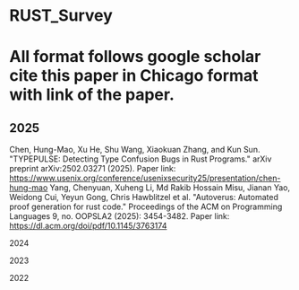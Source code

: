 # RUST_Survey
# All format follows google scholar cite this paper in Chicago format with link of the paper.

## 2025
Chen, Hung-Mao, Xu He, Shu Wang, Xiaokuan Zhang, and Kun Sun. "TYPEPULSE: Detecting Type Confusion Bugs in Rust Programs." arXiv preprint arXiv:2502.03271 (2025). Paper link: https://www.usenix.org/conference/usenixsecurity25/presentation/chen-hung-mao
Yang, Chenyuan, Xuheng Li, Md Rakib Hossain Misu, Jianan Yao, Weidong Cui, Yeyun Gong, Chris Hawblitzel et al. "Autoverus: Automated proof generation for rust code." Proceedings of the ACM on Programming Languages 9, no. OOPSLA2 (2025): 3454-3482. Paper link: https://dl.acm.org/doi/pdf/10.1145/3763174


2024



2023


2022
